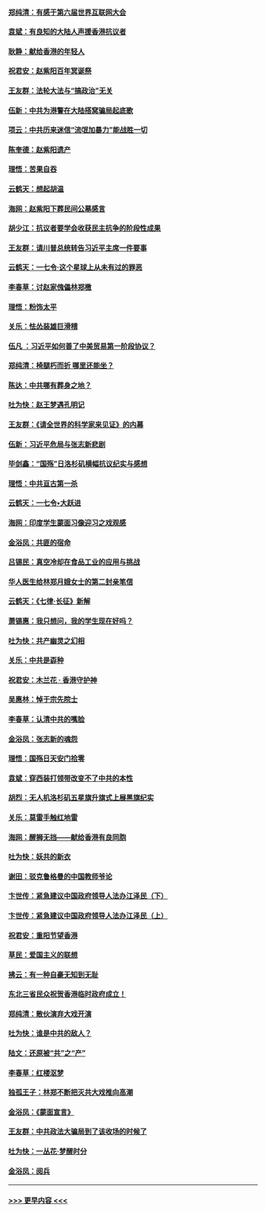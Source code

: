 #### [郑纯清：有感于第六届世界互联网大会](../pages/nsc993/n11604718.md?t=10230322) 
#### [袁斌：有良知的大陆人声援香港抗议者](../pages/nsc993/n11603673.md?t=10230322) 
#### [耿静：献给香港的年轻人](../pages/nsc993/n11602462.md?t=10230322) 
#### [祝君安：赵紫阳百年冥诞祭](../pages/nsc993/n11601386.md?t=10230322) 
#### [王友群：法轮大法与“搞政治”无关](../pages/nsc993/n11601658.md?t=10230322) 
#### [伍新：中共为港警在大陆搭窝骗局起底歌](../pages/nsc993/n11601536.md?t=10230322) 
#### [项云：中共历来迷信“流氓加暴力”能战胜一切](../pages/nsc993/n11601496.md?t=10230322) 
#### [陈奎德：赵紫阳遗产](../pages/nsc993/n11601444.md?t=10230322) 
#### [理悟：苦果自吞](../pages/nsc993/n11601385.md?t=10230322) 
#### [云鹤天：想起胡温](../pages/nsc993/n11600033.md?t=10230322) 
#### [海网：赵紫阳下葬民间公墓感言](../pages/nsc993/n11600021.md?t=10230322) 
#### [胡少江：抗议者要学会收获民主抗争的阶段性成果](../pages/nsc993/n11599626.md?t=10230322) 
#### [王友群：请川普总统转告习近平主席一件要事](../pages/nsc993/n11599533.md?t=10230322) 
#### [云鹤天：一七令‧这个星球上从未有过的罪恶](../pages/nsc993/n11598881.md?t=10230322) 
#### [李春草：讨赵家傀儡林郑檄](../pages/nsc993/n11598789.md?t=10230322) 
#### [理悟：粉饰太平](../pages/nsc993/n11598776.md?t=10230322) 
#### [关乐：怯怂装雄巨滑稽](../pages/nsc993/n11598767.md?t=10230322) 
#### [伍凡 ：习近平如何善了中美贸易第一阶段协议？](../pages/nsc993/n11596305.md?t=10230322) 
#### [郑纯清：椅腿朽而折 哪里还能坐？](../pages/nsc993/n11596273.md?t=10230322) 
#### [陈达：中共哪有葬身之地？](../pages/nsc993/n11596253.md?t=10230322) 
#### [吐为快：赵王梦遇孔明记](../pages/nsc993/n11596208.md?t=10230322) 
#### [王友群：《请全世界的科学家来见证》的内幕](../pages/nsc993/n11594091.md?t=10230322) 
#### [伍新：习近平危局与张志新悲剧](../pages/nsc993/n11594089.md?t=10230322) 
#### [毕剑鑫：“国殇”日洛杉矶横幅抗议纪实与感想](../pages/nsc993/n11591301.md?t=10230322) 
#### [理悟：中共亘古第一杀](../pages/nsc993/n11590734.md?t=10230322) 
#### [云鹤天：一七令•大跃进](../pages/nsc993/n11590699.md?t=10230322) 
#### [海网：印度学生蒙面习像迎习之戏观感](../pages/nsc993/n11590675.md?t=10230322) 
#### [金浴凤：共匪的宿命](../pages/nsc993/n11586383.md?t=10230322) 
#### [吕锡民：真空冷却在食品工业的应用与挑战](../pages/nsc993/n11585819.md?t=10230322) 
#### [华人医生给林郑月娥女士的第二封亲笔信](../pages/nsc993/n11585124.md?t=10230322) 
#### [云鹤天：《七律·长征》新解](../pages/nsc993/n11584578.md?t=10230322) 
#### [萧锡惠：我只想问，我的学生现在好吗？](../pages/nsc993/n11583828.md?t=10230322) 
#### [吐为快：共产幽灵之幻相](../pages/nsc993/n11583224.md?t=10230322) 
#### [关乐：中共是孬种](../pages/nsc993/n11582099.md?t=10230322) 
#### [祝君安：木兰花 · 香港守护神](../pages/nsc993/n11581782.md?t=10230322) 
#### [吴惠林：悼于宗先院士](../pages/nsc993/n11580283.md?t=10230322) 
#### [李春草：认清中共的嘴脸](../pages/nsc993/n11579954.md?t=10230322) 
#### [金浴凤：张志新的魂怨](../pages/nsc993/n11579913.md?t=10230322) 
#### [理悟：国殇日天安门拾零](../pages/nsc993/n11579843.md?t=10230322) 
#### [袁斌：穿西装打领带改变不了中共的本性](../pages/nsc993/n11579814.md?t=10230322) 
#### [胡烈：无人机洛杉矶五星旗升旗式上展黑旗纪实](../pages/nsc993/n11579322.md?t=10230322) 
#### [关乐：莫雷手触红地雷](../pages/nsc993/n11577862.md?t=10230322) 
#### [海网：醒狮无挡——献给香港有良同胞](../pages/nsc993/n11577835.md?t=10230322) 
#### [吐为快：妖共的新衣](../pages/nsc993/n11577575.md?t=10230322) 
#### [谢田：驳克鲁格曼的中国教师爷论](../pages/nsc993/n11575034.md?t=10230322) 
#### [卞世传：紧急建议中国政府领导人法办江泽民（下）](../pages/nsc993/n11573390.md?t=10230322) 
#### [卞世传：紧急建议中国政府领导人法办江泽民（上）](../pages/nsc993/n11573208.md?t=10230322) 
#### [祝君安：重阳节望香港](../pages/nsc993/n11573190.md?t=10230322) 
#### [草民：爱国主义的联想](../pages/nsc993/n11572333.md?t=10230322) 
#### [拂云：有一种自豪无知到无耻](../pages/nsc993/n11572006.md?t=10230322) 
#### [东北三省民众祝贺香港临时政府成立！](../pages/nsc993/n11571215.md?t=10230322) 
#### [郑纯清：散伙演弃大戏开演](../pages/nsc993/n11570826.md?t=10230322) 
#### [吐为快：谁是中共的敌人？](../pages/nsc993/n11570817.md?t=10230322) 
#### [陆文：还原被“共”之“产”](../pages/nsc993/n11570798.md?t=10230322) 
#### [李春草：红楼沤梦](../pages/nsc993/n11569673.md?t=10230322) 
#### [独孤王子：林郑不断把灭共大戏推向高潮](../pages/nsc993/n11569381.md?t=10230322) 
#### [金浴凤：《蒙面宣言》](../pages/nsc993/n11569368.md?t=10230322) 
#### [王友群：中共政法大骗局到了该收场的时候了](../pages/nsc993/n11568940.md?t=10230322) 
#### [吐为快：一丛花‧梦醒时分](../pages/nsc993/n11567491.md?t=10230322) 
#### [金浴凤：阅兵](../pages/nsc993/n11567454.md?t=10230322) 

----
#### [ >>> 更早内容 <<< ](../indexes/nsc993-earlier.md)
